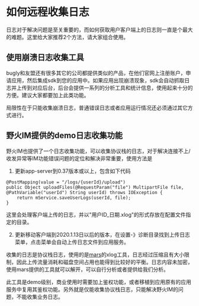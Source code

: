 # 如何远程收集日志
日志对于解决问题是至关重要的，而如何获取用户客户端上的日志则一直是个最大的难题。这里给大家推荐2个方法，请大家组合使用。

## 使用崩溃日志收集工具
bugly和友盟还有很多其它的公司都提供类似的产品，在他们官网上注册账户，申请应用，然后集成sdk到您的应用中。如果应用出现崩溃现象，sdk会自动抓取日志并上传到对应后台，后台会提供一系列的分析工具和统计信息，使用起来十分的方便。建议大家都要加上此类功能。

局限性在于只能收集崩溃日志，普通错误日志或者应用运行情况还必须通过其它方式进行。

## 野火IM提供的demo日志收集功能
野火IM也提供了一个日志收集功能，可以收集协议栈的日志，对于解决连接不上/收发异常等IM功能错误问题的定位和解决非常重要，使用方法是
1. 更新app-server到0.37版本或以上，包含如下代码
```
@PostMapping(value = "/logs/{userId}/upload")
public Object uploadFiles(@RequestParam("file") MultipartFile file, @PathVariable("userId") String userId) throws IOException {
    return mService.saveUserLogs(userId, file);
}
```
这里会处理客户端上传的日志，并以"用户ID_日期.xlog"的形式存放在配置文件指定的目录。

2. 更新移动客户端到2020.1.13日以后的版本，在设置-》诊断目录找到上传日志菜单，点击菜单会自动上传日志文件到应用服务。

收集的日志是协议栈日志，使用的是[mars](https://github.com/Tencent/mars)的xlog工具，日志经过压缩且有大小限制，因此上传流量消耗和磁盘空间占用也能得到比较好的平衡。日志内容未加密，使用mars提供的工具就可以解开，可以自行分析或者提供给我们分析。

此工具是demo级别，商业使用时需要加上鉴权功能，或者移植到应用原有的应用服务中复用其鉴权功能。另外就是仅能收集协议栈日志，只能解决野火IM的问题，不能收集业务日志。
